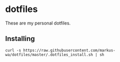 # dotfiles

These are my personal dotfiles.

## Installing

	curl -s https://raw.githubusercontent.com/markus-wa/dotfiles/master/.dotfiles_install.sh | sh	

